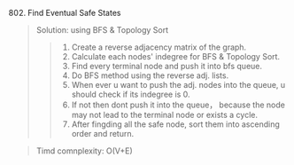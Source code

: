 802. Find Eventual Safe States
> Solution: using BFS & Topology Sort
>> 1. Create a reverse adjacency matrix of the graph.  
>> 2. Calculate each nodes' indegree for BFS & Topology Sort.  
>> 3. Find every terminal node and push it into bfs queue.  
>> 4. Do BFS method using the reverse adj. lists.
>> 5. When ever u want to push the adj. nodes into the queue, u should check if its indegree is 0.  
>> 6. If not then dont push it into the queue， because the node may not lead to the terminal node or exists a cycle.  
>> 7. After fingding all the safe node, sort them into ascending order and return.

> Timd comnplexity: O(V+E)
